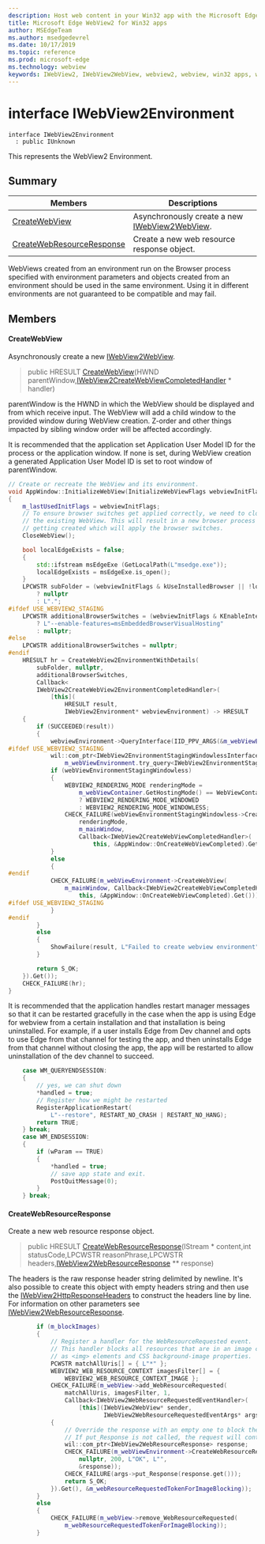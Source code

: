 ```yaml
---
description: Host web content in your Win32 app with the Microsoft Edge WebView2 control
title: Microsoft Edge WebView2 for Win32 apps
author: MSEdgeTeam
ms.author: msedgedevrel
ms.date: 10/17/2019
ms.topic: reference
ms.prod: microsoft-edge
ms.technology: webview
keywords: IWebView2, IWebView2WebView, webview2, webview, win32 apps, win32, edge
---
```


# interface IWebView2Environment 

```
interface IWebView2Environment
  : public IUnknown
```

This represents the WebView2 Environment.

## Summary

 Members                        | Descriptions
--------------------------------|---------------------------------------------
[CreateWebView](#createwebview) | Asynchronously create a new [IWebView2WebView](IWebView2WebView.md#iwebview2webview).
[CreateWebResourceResponse](#createwebresourceresponse) | Create a new web resource response object.

WebViews created from an environment run on the Browser process specified with environment parameters and objects created from an environment should be used in the same environment. Using it in different environments are not guaranteed to be compatible and may fail.

## Members

#### CreateWebView 

Asynchronously create a new [IWebView2WebView](IWebView2WebView.md#iwebview2webview).

> public HRESULT [CreateWebView](#createwebview)(HWND parentWindow,[IWebView2CreateWebViewCompletedHandler](IWebView2CreateWebViewCompletedHandler.md#iwebview2createwebviewcompletedhandler) * handler)

parentWindow is the HWND in which the WebView should be displayed and from which receive input. The WebView will add a child window to the provided window during WebView creation. Z-order and other things impacted by sibling window order will be affected accordingly.

It is recommended that the application set Application User Model ID for the process or the application window. If none is set, during WebView creation a generated Application User Model ID is set to root window of parentWindow. 
```cpp
// Create or recreate the WebView and its environment.
void AppWindow::InitializeWebView(InitializeWebViewFlags webviewInitFlags)
{
    m_lastUsedInitFlags = webviewInitFlags;
    // To ensure browser switches get applied correctly, we need to close
    // the existing WebView. This will result in a new browser process
    // getting created which will apply the browser switches.
    CloseWebView();

    bool localEdgeExists = false;
    {
        std::ifstream msEdgeExe (GetLocalPath(L"msedge.exe"));
        localEdgeExists = msEdgeExe.is_open();
    }
    LPCWSTR subFolder = (webviewInitFlags & kUseInstalledBrowser || !localEdgeExists)
        ? nullptr
        : L".";
#ifdef USE_WEBVIEW2_STAGING
    LPCWSTR additionalBrowserSwitches = (webviewInitFlags & KEnableInternalVisualMode)
        ? L"--enable-features=msEmbeddedBrowserVisualHosting"
        : nullptr;
#else
    LPCWSTR additionalBrowserSwitches = nullptr;
#endif
    HRESULT hr = CreateWebView2EnvironmentWithDetails(
        subFolder, nullptr,
        additionalBrowserSwitches,
        Callback<
        IWebView2CreateWebView2EnvironmentCompletedHandler>(
            [this](
                HRESULT result,
                IWebView2Environment* webviewEnvironment) -> HRESULT
    {
        if (SUCCEEDED(result))
        {
            webviewEnvironment->QueryInterface(IID_PPV_ARGS(&m_webViewEnvironment));
#ifdef USE_WEBVIEW2_STAGING
            wil::com_ptr<IWebView2EnvironmentStagingWindowlessInterface> webViewEnvironmentStagingWindowless =
                m_webViewEnvironment.try_query<IWebView2EnvironmentStagingWindowlessInterface>();
            if (webViewEnvironmentStagingWindowless)
            {
                WEBVIEW2_RENDERING_MODE renderingMode =
                    m_webViewContainer.GetHostingMode() == WebViewContainer::HostingMode::kWindowed
                    ? WEBVIEW2_RENDERING_MODE_WINDOWED
                    : WEBVIEW2_RENDERING_MODE_WINDOWLESS;
                CHECK_FAILURE(webViewEnvironmentStagingWindowless->CreateWebViewWithRenderingMode(
                    renderingMode,
                    m_mainWindow,
                    Callback<IWebView2CreateWebViewCompletedHandler>(
                        this, &AppWindow::OnCreateWebViewCompleted).Get()));
            }
            else
            {
#endif
            CHECK_FAILURE(m_webViewEnvironment->CreateWebView(
                m_mainWindow, Callback<IWebView2CreateWebViewCompletedHandler>(
                    this, &AppWindow::OnCreateWebViewCompleted).Get()));
#ifdef USE_WEBVIEW2_STAGING
            }
#endif
        }
        else
        {
            ShowFailure(result, L"Failed to create webview environment");
        }

        return S_OK;
    }).Get());
    CHECK_FAILURE(hr);
}
```
 It is recommended that the application handles restart manager messages so that it can be restarted gracefully in the case when the app is using Edge for webview from a certain installation and that installation is being uninstalled. For example, if a user installs Edge from Dev channel and opts to use Edge from that channel for testing the app, and then uninstalls Edge from that channel without closing the app, the app will be restarted to allow uninstallation of the dev channel to succeed. 
```cpp
    case WM_QUERYENDSESSION:
    {
        // yes, we can shut down
        *handled = true;
        // Register how we might be restarted
        RegisterApplicationRestart(
            L"--restore", RESTART_NO_CRASH | RESTART_NO_HANG);
        return TRUE;
    } break;
    case WM_ENDSESSION:
    {
        if (wParam == TRUE)
        {
            *handled = true;
            // save app state and exit.
            PostQuitMessage(0);
        }
    } break;
```

#### CreateWebResourceResponse 

Create a new web resource response object.

> public HRESULT [CreateWebResourceResponse](#createwebresourceresponse)(IStream * content,int statusCode,LPCWSTR reasonPhrase,LPCWSTR headers,[IWebView2WebResourceResponse](IWebView2WebResourceResponse.md#iwebview2webresourceresponse) ** response)

The headers is the raw response header string delimited by newline. It's also possible to create this object with empty headers string and then use the [IWebView2HttpResponseHeaders](IWebView2HttpResponseHeaders.md#iwebview2httpresponseheaders) to construct the headers line by line. For information on other parameters see [IWebView2WebResourceResponse](IWebView2WebResourceResponse.md#iwebview2webresourceresponse).

```cpp
        if (m_blockImages)
        {
            // Register a handler for the WebResourceRequested event.
            // This handler blocks all resources that are in an image context, such
            // as <img> elements and CSS background-image properties.
            PCWSTR matchAllUris[] = { L"*" };
            WEBVIEW2_WEB_RESOURCE_CONTEXT imagesFilter[] = {
                WEBVIEW2_WEB_RESOURCE_CONTEXT_IMAGE };
            CHECK_FAILURE(m_webView->add_WebResourceRequested(
                matchAllUris, imagesFilter, 1,
                Callback<IWebView2WebResourceRequestedEventHandler>(
                    [this](IWebView2WebView* sender,
                           IWebView2WebResourceRequestedEventArgs* args)
            {
                // Override the response with an empty one to block the image.
                // If put_Response is not called, the request will continue as normal.
                wil::com_ptr<IWebView2WebResourceResponse> response;
                CHECK_FAILURE(m_webViewEnvironment->CreateWebResourceResponse(
                    nullptr, 200, L"OK", L"",
                    &response));
                CHECK_FAILURE(args->put_Response(response.get()));
                return S_OK;
            }).Get(), &m_webResourceRequestedTokenForImageBlocking));
        }
        else
        {
            CHECK_FAILURE(m_webView->remove_WebResourceRequested(
                m_webResourceRequestedTokenForImageBlocking));
        }
```

